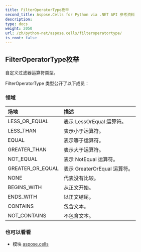 ```yaml
---
title: FilterOperatorType枚举
second_title: Aspose.Cells for Python via .NET API 参考资料
description:
type: docs
weight: 2050
url: /zh/python-net/aspose.cells/filteroperatortype/
is_root: false
---
```

## FilterOperatorType枚举
自定义过滤器运算符类型。



FilterOperatorType 类型公开了以下成员：

### 领域
|场地|描述|
| :- | :- |
| LESS_OR_EQUAL |表示 LessOrEqual 运算符。|
| LESS_THAN |表示小于运算符。|
| EQUAL |表示等于运算符。|
| GREATER_THAN |表示大于运算符。|
| NOT_EQUAL |表示 NotEqual 运算符。|
| GREATER_OR_EQUAL |表示 GreaterOrEqual 运算符。|
| NONE |代表没有比较。|
| BEGINS_WITH |从正文开始。|
| ENDS_WITH |以正文结尾。|
| CONTAINS |包含文本。|
| NOT_CONTAINS |不包含文本。|



### 也可以看看
* 模块 [aspose.cells](..)
